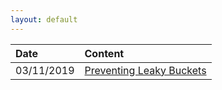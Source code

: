 ```yaml
---
layout: default
---
```



| Date      | Content            |
|:----------|:-------------------|
| 03/11/2019| [Preventing Leaky Buckets](https://www.sourcedgroup.com/blog/preventing-leaky-buckets-enabling-private-secure-access-to-s3)|
